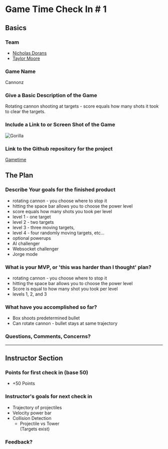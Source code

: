 # Game Time Check In # 1

## Basics

### Team
- [Nicholas Dorans](https://github.com/nickybobby)
- [Taylor Moore](https://github.com/tman22)

### Game Name

Cannonz

### Give a Basic Description of the Game

Rotating cannon shooting at targets - score equals how many shots it took to clear the targets.

### Include a Link to or Screen Shot of the Game

![Gorilla](http://recordit.co/XnxSfFK6sU)

### Link to the Github repository for the project
[Gametime](https://github.com/Tman22/game-time)

## The Plan

### Describe Your goals for the finished product

- rotating cannon - you choose where to stop it
- hitting the space bar allows you to choose the power level
- score equals how many shots you took per level
- level 1 - one target
- level 2 - two targets
- level 3 - three moving targets,
- level 4 - four randomly moving targets, etc...
- optional powerups
- AI challenger
- Websocket challenger
- Jorge mode

### What is your MVP, or 'this was harder than I thought' plan?

- rotating cannon - you choose where to stop it
- hitting the space bar allows you to choose the power level
- Score is equal to how many shot you took per level
- levels 1, 2, and 3

### What have you accomplished so far?
  - Box shoots predetermined bullet
  - Can rotate cannon - bullet stays at same trajectory
  
### Questions, Comments, Concerns?

-----

## Instructor Section

### Points for first check in (base 50)
  - +50 Points

### Instructor's goals for next check in
  - Trajectory of projectiles
  - Velocity power bar
  - Collision Detection
    - Projectile vs Tower  
  (Targets exist)

### Feedback?
